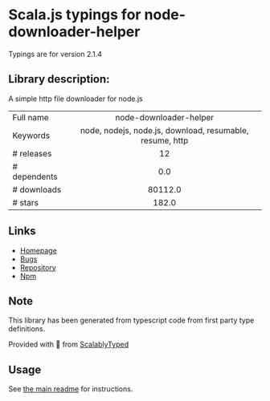 
# Scala.js typings for node-downloader-helper

Typings are for version 2.1.4

## Library description:
A simple http file downloader for node.js

|                    |                 |
| ------------------ | :-------------: |
| Full name          | node-downloader-helper |
| Keywords           | node, nodejs, node.js, download, resumable, resume, http |
| # releases         | 12 |
| # dependents       | 0.0 |
| # downloads        | 80112.0 |
| # stars            | 182.0 |

## Links
- [Homepage](https://github.com/hgouveia/node-downloader-helper)
- [Bugs](https://github.com/hgouveia/node-downloader-helper/issues)
- [Repository](https://github.com/hgouveia/node-downloader-helper)
- [Npm](https://www.npmjs.com/package/node-downloader-helper)
    


## Note
This library has been generated from typescript code from first party type definitions.

Provided with :purple_heart: from [ScalablyTyped](https://github.com/oyvindberg/ScalablyTyped)

## Usage
See [the main readme](../../readme.md) for instructions.



